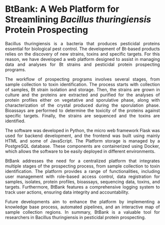 # BtBank: A Web Platform for Streamlining _Bacillus thuringiensis_ Protein Prospecting

<p align="justify">
Bacillus thuringiensis is a bacteria that produces pesticidal proteins essential for biological pest control. The development of Bt-based products relies on the discovery of new strains, toxins and specific targets. For this reason, we have developed a web platform designed to assist in managing data and analyses for Bt strains and pesticidal protein prospecting programs.
</p>

<p align="justify">
The workflow of prospecting programs involves several stages, from sample collection to toxin identification. The process starts with collection of samples, Bt strain isolation and storage. Then, the strains are grown in culture and the proteins are extracted and purified for the analyses of protein profiles either on vegetative and sporulative phase, along with characterization of the crystal produced during the sporulation phase. Bioassays are performed to determine the toxicity of the proteins against specific targets. Finally, the strains are sequenced and the toxins are identified.
</p>

<p align="justify">
The software was developed in Python, the micro web framework Flask was used for backend development, and the frontend was built using mainly HTML and some of JavaScript. The Platform storage is managed by a PostgreSQL database. These components are containerized using Docker, which allows the software to be easily deployed in different environments.
</p>

<p align="justify">
BtBank addresses the need for a centralized platform that integrates multiple stages of the prospecting process, from sample collection to toxin identification. The platform provides a range of functionalities, including user management with role-based access control, data registration for samples, isolates, protein profiles, bioassays, sequencing data, toxins, and targets. Furthermore, BtBank features a comprehensive logging system to track user actions, ensuring data integrity and accountability.
</p>

<p align="justify">
Future developments aim to enhance the platform by implementing a knowledge base process, automated pipelines, and an interactive map of sample collection regions. In summary, BtBank is a valuable tool for researchers in Bacillus thuringiensis in pesticidal protein prospecting.
</p>
